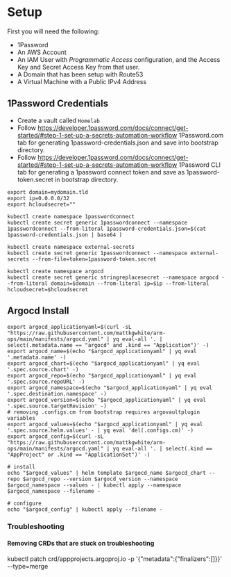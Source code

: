 # Setup

First you will need the following:

- 1Password
- An AWS Account
- An IAM User with *Programmatic Access* configuration, and the Access Key and Secret Access Key from that user.
- A Domain that has been setup with Route53
- A Virtual Machine with a Public IPv4 Address

## 1Password Credentials

- Create a vault called `Homelab`
- Follow https://developer.1password.com/docs/connect/get-started/#step-1-set-up-a-secrets-automation-workflow 1Password.com tab for generating 1password-credentials.json and save into bootstrap directory.
- Follow https://developer.1password.com/docs/connect/get-started/#step-1-set-up-a-secrets-automation-workflow 1Password CLI tab for generating a 1password connect token and save as 1password-token.secret in bootstrap directory.

```shell
export domain=mydomain.tld
export ip=0.0.0.0/32
export hcloudsecret=""

kubectl create namespace 1passwordconnect
kubectl create secret generic 1passwordconnect --namespace 1passwordconnect --from-literal 1password-credentials.json=$(cat 1password-credentials.json | base64 )

kubectl create namespace external-secrets
kubectl create secret generic 1passwordconnect --namespace external-secrets --from-file=token=1password-token.secret

kubectl create namespace argocd
kubectl create secret generic stringreplacesecret --namespace argocd --from-literal domain=$domain --from-literal ip=$ip --from-literal hcloudsecret=$hcloudsecret
```

## Argocd Install

```
export argocd_applicationyaml=$(curl -sL "https://raw.githubusercontent.com/mattkgwhite/arm-ops/main/manifests/argocd.yaml" | yq eval-all '. | select(.metadata.name == "argocd" and .kind == "Application")' -)
export argocd_name=$(echo "$argocd_applicationyaml" | yq eval '.metadata.name' -)
export argocd_chart=$(echo "$argocd_applicationyaml" | yq eval '.spec.source.chart' -)
export argocd_repo=$(echo "$argocd_applicationyaml" | yq eval '.spec.source.repoURL' -)
export argocd_namespace=$(echo "$argocd_applicationyaml" | yq eval '.spec.destination.namespace' -)
export argocd_version=$(echo "$argocd_applicationyaml" | yq eval '.spec.source.targetRevision' -)
# removing .configs.cm from bootstrap requires argovaultplugin variables
export argocd_values=$(echo "$argocd_applicationyaml" | yq eval '.spec.source.helm.values' - | yq eval 'del(.configs.cm)' -)
export argocd_config=$(curl -sL "https://raw.githubusercontent.com/mattkgwhite/arm-ops/main/manifests/argocd.yaml" | yq eval-all '. | select(.kind == "AppProject" or .kind == "ApplicationSet")' -)

# install
echo "$argocd_values" | helm template $argocd_name $argocd_chart --repo $argocd_repo --version $argocd_version --namespace $argocd_namespace --values - | kubectl apply --namespace $argocd_namespace --filename -

# configure
echo "$argocd_config" | kubectl apply --filename -
```


### Troubleshooting

#### Removing CRDs that are stuck on troubleshooting

kubectl patch crd/appprojects.argoproj.io -p '{"metadata":{"finalizers":[]}}' --type=merge